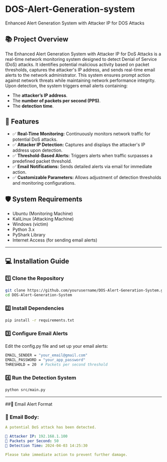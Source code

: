 # DOS-Alert-Generation-system
Enhanced Alert Generation System with Attacker IP for DOS Attacks

## 📚 Project Overview
The Enhanced Alert Generation System with Attacker IP for DoS Attacks is a real-time network monitoring system designed to detect Denial of Service (DoS) attacks. It identifies potential malicious activity based on packet thresholds, captures the attacker's IP address, and sends real-time email alerts to the network administrator. This system ensures prompt action against network threats while maintaining network performance integrity.
Upon detection, the system triggers email alerts containing:

- The **attacker’s IP address**.
- The **number of packets per second (PPS)**.
- The **detection time**.

## 🚀 Features
- ✅ **Real-Time Monitoring:** Continuously monitors network traffic for potential DoS attacks.
- ✅ **Attacker IP Detection:** Captures and displays the attacker's IP address upon detection.
- ✅ **Threshold-Based Alerts:** Triggers alerts when traffic surpasses a predefined packet threshold.
- ✅ **Email Notifications:** Sends detailed alerts via email for immediate action.
- ✅ **Customizable Parameters:** Allows adjustment of detection thresholds and monitoring configurations.

## 🛡️ System Requirements
- Ubuntu (Monitoring Machine)
- KaliLinux (Attacking Machine)
- Windows (victim)
- Python 3.x
- PyShark Library
- Internet Access (for sending email alerts)


---

## 💻 Installation Guide

### **1️⃣ Clone the Repository**
```bash
git clone https://github.com/yourusername/DOS-Alert-Generation-System.git
cd DOS-Alert-Generation-System
```

### **2️⃣ Install Dependencies**
```bash
pip install -r requirements.txt
```

### **3️⃣ Configure Email Alerts**
Edit the config.py file and set up your email alerts:
```bash
EMAIL_SENDER = "your_email@gmail.com"
EMAIL_PASSWORD = "your_app_password"
THRESHOLD = 20  # Packets per second threshold
```

### **4️⃣ Run the Detection System**
```bash
python src/main.py
```
---

##📧 Email Alert Format
### **📌 Email Body:**
```yaml
A potential DoS attack has been detected.

🔹 Attacker IP: 192.168.1.100
🔹 Packets per Second: 50
🔹 Detection Time: 2024-04-03 14:25:30

Please take immediate action to prevent further damage.
```
